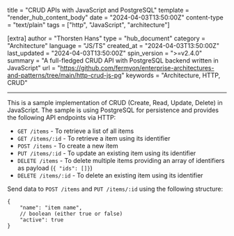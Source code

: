 title = "CRUD APIs with JavaScript and PostgreSQL"
template = "render_hub_content_body"
date = "2024-04-03T13:50:00Z"
content-type = "text/plain"
tags = ["http", "JavaScript", "architecture"]

[extra]
author = "Thorsten Hans"
type = "hub_document"
category = "Architecture"
language = "JS/TS"
created_at = "2024-04-03T13:50:00Z"
last_updated = "2024-04-03T13:50:00Z"
spin_version = ">=v2.4.0"
summary = "A full-fledged CRUD API with PostgreSQL backend written in JavaScript"
url = "https://github.com/fermyon/enterprise-architectures-and-patterns/tree/main/http-crud-js-pg"
keywords = "Architecture, HTTP, CRUD"

---

This is a sample implementation of CRUD (Create, Read, Update, Delete) in JavaScript. The sample is using PostgreSQL for persistence and provides the following API endpoints via HTTP:

- `GET /items` - To retrieve a list of all items
- `GET /items/:id` - To retrieve a item using its identifier
- `POST /items` - To create a new item
- `PUT /items/:id` - To update an existing item using its identifier
- `DELETE /items` - To delete multiple items providing an array of identifiers as payload (`{ "ids": []}`)
- `DELETE /items/:id` - To delete an existing item using its identifier

Send data to `POST /items` and `PUT /items/:id` using the following structure:

```jsonc
{
    "name": "item name",
    // boolean (either true or false)
    "active": true
}
```